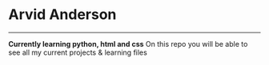 # **Arvid Anderson**
---
**Currently learning python, html and css**
On this repo you will be able to see all my current projects & learning files
